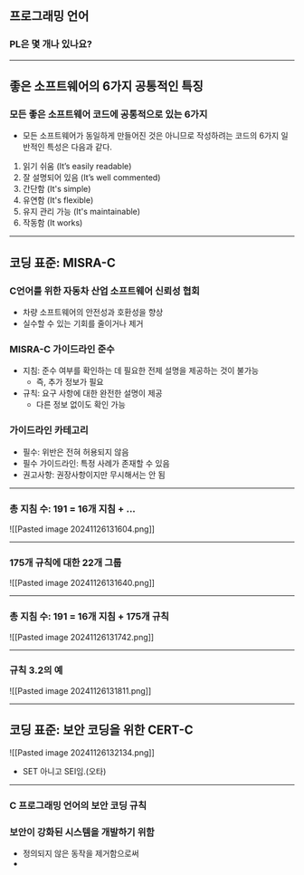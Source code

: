 ## 프로그래밍 언어
### PL은 몇 개나 있나요?

---
## 좋은 소프트웨어의 6가지 공통적인 특징
### 모든 좋은 소프트웨어 코드에 공통적으로 있는 6가지
- 모든 소프트웨어가 동일하게 만들어진 것은 아니므로 작성하려는 코드의 6가지 일반적인 특성은 다음과 같다.

1. 읽기 쉬움 (It’s easily readable)
2. 잘 설명되어 있음 (It’s well commented)
3. 간단함 (It's simple)
4. 유연함 (It's flexible)
5. 유지 관리 가능 (It's maintainable)
6. 작동함 (It works)

---
## 코딩 표준: MISRA-C
### C언어를 위한 자동차 산업 소프트웨어 신뢰성 협회
- 차량 소프트웨어의 안전성과 호환성을 향상
- 실수할 수 있는 기회를 줄이거나 제거

### MISRA-C 가이드라인 준수
- 지침: 준수 여부를 확인하는 데 필요한 전제 설명을 제공하는 것이 불가능
	- 즉, 추가 정보가 필요
- 규칙: 요구 사항에 대한 완전한 설명이 제공
	- 다른 정보 없이도 확인 가능

### 가이드라인 카테고리
- 필수: 위반은 전혀 허용되지 않음
- 필수 가이드라인: 특정 사례가 존재할 수 있음
- 권고사항: 권장사항이지만 무시해서는 안 됨

---
### 총 지침 수: 191 = 16개 지침 + ...
![[Pasted image 20241126131604.png]]

---
### 175개 규칙에 대한 22개 그룹
![[Pasted image 20241126131640.png]]

---
### 총 지침 수: 191 = 16개 지침 + 175개 규칙
![[Pasted image 20241126131742.png]]

---
### 규칙 3.2의 예
![[Pasted image 20241126131811.png]]

---
## 코딩 표준: 보안 코딩을 위한 CERT-C
![[Pasted image 20241126132134.png]]

- SET 아니고 SEI임.(오타)

---
### C 프로그래밍 언어의 보안 코딩 규칙
### 보안이 강화된 시스템을 개발하기 위함
- 정의되지 않은 동작을 제거함으로써
- 